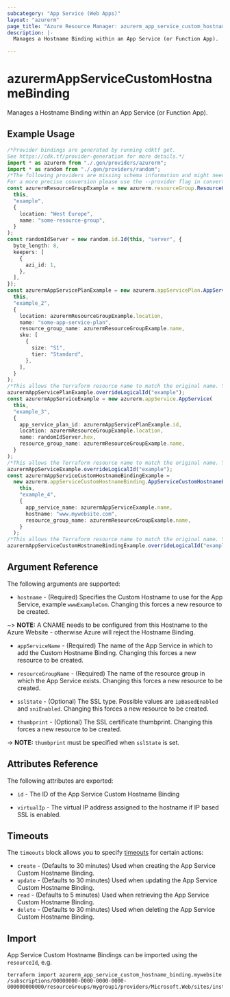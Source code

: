 ```yaml
---
subcategory: "App Service (Web Apps)"
layout: "azurerm"
page_title: "Azure Resource Manager: azurerm_app_service_custom_hostname_binding"
description: |-
  Manages a Hostname Binding within an App Service (or Function App).

---
```


# azurermAppServiceCustomHostnameBinding

Manages a Hostname Binding within an App Service (or Function App).

## Example Usage

```typescript
/*Provider bindings are generated by running cdktf get.
See https://cdk.tf/provider-generation for more details.*/
import * as azurerm from "./.gen/providers/azurerm";
import * as random from "./.gen/providers/random";
/*The following providers are missing schema information and might need manual adjustments to synthesize correctly: azurerm, random.
For a more precise conversion please use the --provider flag in convert.*/
const azurermResourceGroupExample = new azurerm.resourceGroup.ResourceGroup(
  this,
  "example",
  {
    location: "West Europe",
    name: "some-resource-group",
  }
);
const randomIdServer = new random.id.Id(this, "server", {
  byte_length: 8,
  keepers: [
    {
      azi_id: 1,
    },
  ],
});
const azurermAppServicePlanExample = new azurerm.appServicePlan.AppServicePlan(
  this,
  "example_2",
  {
    location: azurermResourceGroupExample.location,
    name: "some-app-service-plan",
    resource_group_name: azurermResourceGroupExample.name,
    sku: [
      {
        size: "S1",
        tier: "Standard",
      },
    ],
  }
);
/*This allows the Terraform resource name to match the original name. You can remove the call if you don't need them to match.*/
azurermAppServicePlanExample.overrideLogicalId("example");
const azurermAppServiceExample = new azurerm.appService.AppService(
  this,
  "example_3",
  {
    app_service_plan_id: azurermAppServicePlanExample.id,
    location: azurermResourceGroupExample.location,
    name: randomIdServer.hex,
    resource_group_name: azurermResourceGroupExample.name,
  }
);
/*This allows the Terraform resource name to match the original name. You can remove the call if you don't need them to match.*/
azurermAppServiceExample.overrideLogicalId("example");
const azurermAppServiceCustomHostnameBindingExample =
  new azurerm.appServiceCustomHostnameBinding.AppServiceCustomHostnameBinding(
    this,
    "example_4",
    {
      app_service_name: azurermAppServiceExample.name,
      hostname: "www.mywebsite.com",
      resource_group_name: azurermResourceGroupExample.name,
    }
  );
/*This allows the Terraform resource name to match the original name. You can remove the call if you don't need them to match.*/
azurermAppServiceCustomHostnameBindingExample.overrideLogicalId("example");

```

## Argument Reference

The following arguments are supported:

* `hostname` - (Required) Specifies the Custom Hostname to use for the App Service, example `wwwExampleCom`. Changing this forces a new resource to be created.

\~> **NOTE:** A CNAME needs to be configured from this Hostname to the Azure Website - otherwise Azure will reject the Hostname Binding.

*   `appServiceName` - (Required) The name of the App Service in which to add the Custom Hostname Binding. Changing this forces a new resource to be created.

*   `resourceGroupName` - (Required) The name of the resource group in which the App Service exists. Changing this forces a new resource to be created.

*   `sslState` - (Optional) The SSL type. Possible values are `ipBasedEnabled` and `sniEnabled`. Changing this forces a new resource to be created.

*   `thumbprint` - (Optional) The SSL certificate thumbprint. Changing this forces a new resource to be created.

\-> **NOTE:** `thumbprint` must be specified when `sslState` is set.

## Attributes Reference

The following attributes are exported:

*   `id` - The ID of the App Service Custom Hostname Binding

*   `virtualIp` - The virtual IP address assigned to the hostname if IP based SSL is enabled.

## Timeouts

The `timeouts` block allows you to specify [timeouts](https://www.terraform.io/language/resources/syntax#operation-timeouts) for certain actions:

* `create` - (Defaults to 30 minutes) Used when creating the App Service Custom Hostname Binding.
* `update` - (Defaults to 30 minutes) Used when updating the App Service Custom Hostname Binding.
* `read` - (Defaults to 5 minutes) Used when retrieving the App Service Custom Hostname Binding.
* `delete` - (Defaults to 30 minutes) Used when deleting the App Service Custom Hostname Binding.

## Import

App Service Custom Hostname Bindings can be imported using the `resourceId`, e.g.

```console
terraform import azurerm_app_service_custom_hostname_binding.mywebsite /subscriptions/00000000-0000-0000-0000-000000000000/resourceGroups/mygroup1/providers/Microsoft.Web/sites/instance1/hostNameBindings/mywebsite.com
```
